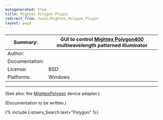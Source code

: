```yaml
---
autogenerated: true
title: Mightex Polygon Plugin
redirect_from: /wiki/Mightex_Polygon_Plugin
layout: page
---
```


| Summary:       | GUI to control [Mightex Polygon400](http://www.mightexsystems.com/family_info.php?cPath=245_243&categories_id=243) multiwavelength patterned illuminator |
|----------------|----------------------------------------------------------------------------------------------------------------------------------------------------------|
| Author:        |                                                                                                                                                          |
| Documentation: |                                                                                                                                                          |
| License:       | BSD                                                                                                                                                      |
| Platforms:     | Windows                                                                                                                                                  |

------------------------------------------------------------------------

(See also: the [MightexPolygon](MightexPolygon "wikilink") device
adapter.)

(Documentation to be written.)

{% include Listserv_Search text="Polygon" %}

